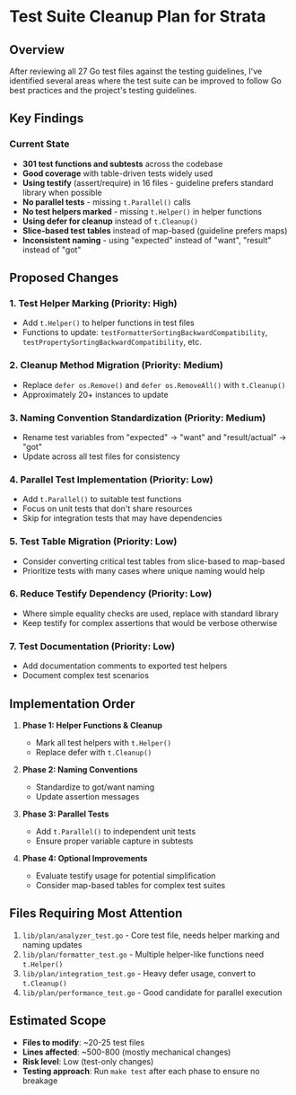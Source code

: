 # Test Suite Cleanup Plan for Strata

## Overview
After reviewing all 27 Go test files against the testing guidelines, I've identified several areas where the test suite can be improved to follow Go best practices and the project's testing guidelines.

## Key Findings

### Current State
- **301 test functions and subtests** across the codebase
- **Good coverage** with table-driven tests widely used
- **Using testify** (assert/require) in 16 files - guideline prefers standard library when possible
- **No parallel tests** - missing `t.Parallel()` calls
- **No test helpers marked** - missing `t.Helper()` in helper functions
- **Using defer for cleanup** instead of `t.Cleanup()`
- **Slice-based test tables** instead of map-based (guideline prefers maps)
- **Inconsistent naming** - using "expected" instead of "want", "result" instead of "got"

## Proposed Changes

### 1. Test Helper Marking (Priority: High)
- Add `t.Helper()` to helper functions in test files
- Functions to update: `testFormatterSortingBackwardCompatibility`, `testPropertySortingBackwardCompatibility`, etc.

### 2. Cleanup Method Migration (Priority: Medium)
- Replace `defer os.Remove()` and `defer os.RemoveAll()` with `t.Cleanup()`
- Approximately 20+ instances to update

### 3. Naming Convention Standardization (Priority: Medium)
- Rename test variables from "expected" → "want" and "result/actual" → "got"
- Update across all test files for consistency

### 4. Parallel Test Implementation (Priority: Low)
- Add `t.Parallel()` to suitable test functions
- Focus on unit tests that don't share resources
- Skip for integration tests that may have dependencies

### 5. Test Table Migration (Priority: Low)
- Consider converting critical test tables from slice-based to map-based
- Prioritize tests with many cases where unique naming would help

### 6. Reduce Testify Dependency (Priority: Low)
- Where simple equality checks are used, replace with standard library
- Keep testify for complex assertions that would be verbose otherwise

### 7. Test Documentation (Priority: Low)
- Add documentation comments to exported test helpers
- Document complex test scenarios

## Implementation Order

1. **Phase 1: Helper Functions & Cleanup**
   - Mark all test helpers with `t.Helper()`
   - Replace defer with `t.Cleanup()`

2. **Phase 2: Naming Conventions**
   - Standardize to got/want naming
   - Update assertion messages

3. **Phase 3: Parallel Tests**
   - Add `t.Parallel()` to independent unit tests
   - Ensure proper variable capture in subtests

4. **Phase 4: Optional Improvements**
   - Evaluate testify usage for potential simplification
   - Consider map-based tables for complex test suites

## Files Requiring Most Attention

1. `lib/plan/analyzer_test.go` - Core test file, needs helper marking and naming updates
2. `lib/plan/formatter_test.go` - Multiple helper-like functions need `t.Helper()`
3. `lib/plan/integration_test.go` - Heavy defer usage, convert to `t.Cleanup()`
4. `lib/plan/performance_test.go` - Good candidate for parallel execution

## Estimated Scope

- **Files to modify**: ~20-25 test files
- **Lines affected**: ~500-800 (mostly mechanical changes)
- **Risk level**: Low (test-only changes)
- **Testing approach**: Run `make test` after each phase to ensure no breakage